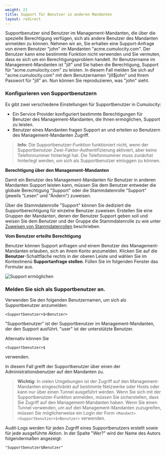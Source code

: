 ```yaml
---
weight: 21
title: Support für Benutzer in anderen Mandanten
layout: redirect
---
```


Supportbenutzer sind Benutzer im Management-Mandanten, die über die spezielle Berechtigung verfügen, sich als andere Benutzer des Mandanten anmelden zu können. Nehmen wir an, Sie erhalten eine Support-Anfrage von einem Benutzer "john" im Mandanten "acme.cumulocity.com". Der Benutzer kann eine bestimmte Funktion nicht verwenden und Sie vermuten, dass es sich um ein Berechtigungsproblem handelt. Ihr Benutzername im Management-Mandanten ist "jill" und Sie haben die Berechtigung, Support für "acme.cumulocity.com" zu leisten. In diesem Fall melden Sie sich auf "acme.cumulocity.com" mit dem Benutzernamen "jill&#36;john" und Ihrem Passwort für "jill" an. Nun können Sie reproduzieren, was "john" sieht.

### Konfigurieren von Supportbenutzern

Es gibt zwei verschiedene Einstellungen für Supportbenutzer in Cumulocity:

*   Ein Service Provider konfiguriert bestimmte Berechtigungen für Benutzer des Management-Mandanten, die Ihnen ermöglichen, Support zu leisten.
*   Benutzer eines Mandanten fragen Support an und erteilen so Benutzern des Management-Mandanten Zugriff.

> **Info:** Die Supportbenutzer-Funktion funktioniert nicht, wenn der Supportbenutzer Zwei-Faktor-Authentifizierung aktiviert, aber keine Telefonnummer hinterlegt hat. Die Telefonnummer muss zunächst hinterlegt werden, um sich als Supportbenutzer einloggen zu können.

**Berechtigung über den Management-Mandanten**

Damit ein Benutzer des Management-Mandanten für Benutzer in anderen Mandanten Support leisten kann, müssen Sie dem Benutzer entweder die globale Berechtigung "Support" oder die Stammdatenrolle "Support" (jeweils "Lesen" und "Ändern") zuweisen.

Über die Stammdatenrolle "Support" können Sie dediziert die Supportberechtigung für einzelne Benutzer zuweisen. Erstellen Sie eine Gruppen der Mandanten, denen der Benutzer Support geben soll und weisen Sie dem Benutzer und der Gruppe die Stammdatenrolle zu wie unter [Zuweisen von Stammdatenrollen](/benutzerhandbuch/administration#attach-inventory) beschrieben.

**Vom Benutzer erteilte Berechtigung**

Benutzer können Support anfragen und einem Benutzer des Management-Mandanten erlauben, sich an ihrem Konto anzumelden. Klicken Sie auf die **Benutzer**-Schaltfläche rechts in der oberen Leiste und wählen Sie im Kontextmenü **Supportanfrage stellen**. Füllen Sie im folgenden Fenster das Formular aus.

<img src="/images/users-guide/ee-support-request.png" alt="Support ermöglichen" style="max-width: 50%">

### Melden Sie sich als Supportbenutzer an.

Verwenden Sie den folgenden Benutzernamen, um sich als Supportbenutzer anzumelden:

    <Supportbenutzer>$<Benutzer>

"Supportbenutzer" ist der Supportbenutzer im Management-Mandanten, der den Support ausführt. "user" ist der unterstützte Benutzer.

Alternativ können Sie

    <Supportbenutzer>$

verwenden.

In diesem Fall greift der Supportbenutzer über einen der Administrationsbenutzer auf den Mandanten zu.

> **Wichtig:** In vielen Umgebungen ist der Zugriff auf den Management-Mandanten eingeschränkt auf bestimmte Netzwerke oder Hosts oder kann nur über einen Tunnel ausgeführt werden. Wenn Sie sich mit der Supportbenutzer-Funktion anmelden, müssen Sie sicherstellen, dass Sie Zugriff auf den Management-Mandanten haben. Wenn Sie einen Tunnel verwenden, um auf den Management-Mandanten zuzugreifen, müssen Sie möglicherweise ein Login der Form `<Mandant><Supportbenutzer>$<Benutzer>` verwenden.

Audit-Logs werden für jeden Zugriff eines Supportbenutzers erstellt sowie für jede ausgeführte Aktion. In der Spalte "Wer?" wird der Name des Autors folgendermaßen angezeigt:

    "Supportbenutzer$Benutzer"


